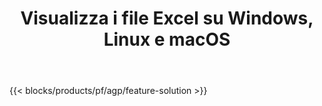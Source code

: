 ﻿---
title: Visualizza i file Excel su Windows, Linux e macOS 
url: /it/viewer
description: App e API gratuite per visualizzare file XLS, XLSX, XLSB, XLT, XLTX, XLTM, XLSM e ODS
---
{{< blocks/products/pf/agp/feature-solution >}} 

